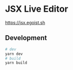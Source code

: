 # JSX Live Editor

https://jsx.egoist.sh

## Development

```bash
# dev
yarn dev
# build
yarn build
```
